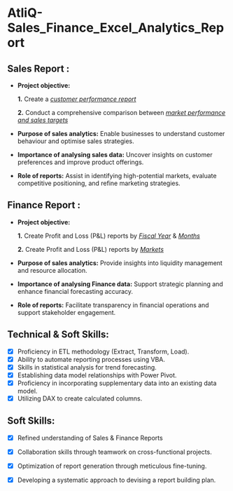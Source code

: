 # AtliQ-Sales_Finance_Excel_Analytics_Report
## Sales Report :


- **Project objective:** 

    **1.** Create a _[customer performance report](https://github.com/Swastika9938/AtliQ-Sales_Finance_Excel_Analytics_Report/blob/main/Customer%20Performance%20Report.pdf)_ 

    **2.** Conduct a comprehensive comparison between _[market performance and sales targets](https://github.com/Swastika9938/AtliQ-Sales_Finance_Excel_Analytics_Report/blob/main/Market%20Performance%20vs%20Target%20Report.pdf)_

- **Purpose of sales analytics:** Enable businesses to understand customer behaviour and optimise sales strategies.

- **Importance of analysing sales data:** Uncover insights on customer preferences and improve product offerings.

- **Role of reports:** Assist in identifying high-potential markets, evaluate competitive positioning, and refine marketing strategies.


## Finance Report :

- **Project objective:** 

    **1.** Create Profit and Loss (P&L) reports by _[Fiscal Year](https://github.com/Swastika9938/AtliQ-Sales_Finance_Excel_Analytics_Report/blob/main/P%26L%20Statement%20by%20Fiscal%20Year.pdf)_ & _[Months](https://github.com/Swastika9938/AtliQ-Sales_Finance_Excel_Analytics_Report/blob/main/P%26L%20Statement%20by%20Months.pdf)_ 

   **2.** Create Profit and Loss (P&L) reports by _[Markets](https://github.com/Swastika9938/AtliQ-Sales_Finance_Excel_Analytics_Report/blob/main/P%26L%20Satement%20by%20Markets.pdf)_

- **Purpose of sales analytics:** Provide insights into liquidity management and resource allocation.

- **Importance of analysing Finance data:** Support strategic planning and enhance financial forecasting accuracy.

- **Role of reports:** Facilitate transparency in financial operations and support stakeholder engagement.


## Technical & Soft Skills:
- [x]	Proficiency in ETL methodology (Extract, Transform, Load).
- [x]	Ability to automate reporting processes using VBA.
- [x]	Skills in statistical analysis for trend forecasting.
- [x]	Establishing data model relationships with Power Pivot.
- [x]	Proficiency in incorporating supplementary data into an existing data model.
- [x]	Utilizing DAX to create calculated columns.

## Soft Skills:
- [x]	Refined understanding of Sales & Finance Reports
- [x]	Collaboration skills through teamwork on cross-functional projects.
- [x]	Optimization of report generation through meticulous fine-tuning.
- [x]	Developing a systematic approach to devising a report building plan.


